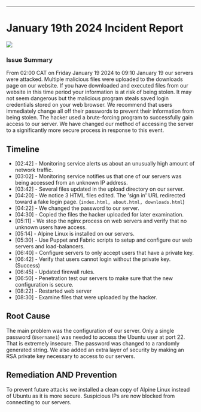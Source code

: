 ---
# January 19th 2024 Incident Report
![](http://i.imgur.com/BDvOLHe.jpg)
### Issue Summary
From 02:00 CAT on Friday January 19 2024 to 09:10 January 19 our servers were attacked. Multiple malicious files were uploaded to the downloads page on our website. If you have downloaded and executed files from our website in this time period your information is at risk of being stolen. It may not seem dangerous but the malicious program steals saved login credentials stored on your web browser. We recommend that users immediately change all off their passwords to prevent their information from being stolen. The hacker used a brute-forcing program to successfully gain access to our server. We have changed our method of accessing the server to a significantly more secure process in response to this event.

## Timeline
* [02:42] - Monitoring service alerts us about an unusually high amount of network traffic.
* [03:02] - Monitoring service notifies us that one of our servers was being accessed from an unknown IP address.
* [03:42] - Several files updated in the upload directory on our server.
* [04:20] - We notice 3 HTML files edited. The 'sign in' URL redirected toward a fake login page. (`index.html, about.html, downloads.html`)
* [04:22] - We changed the password to our server.
* [04:30] - Copied the files the hacker uploaded for later examination.
* [05:11] - We stop the nginx process on web servers and verify that no unknown users have access.
* [05:14] - Alpine Linux is installed on our servers.
* [05:30] - Use Puppet and Fabric scripts to setup and configure our web servers and load-balancers.
* [06:40] - Configure servers to only accept users that have a private key.
* [06:42] - Verify that users cannot login without the private key. (Success)
* [06:45] - Updated firewall rules.
* [06:50] - Penetration test our servers to make sure that the new configuration is secure.
* [08:22] - Restarted web server
* [08:30] - Examine files that were uploaded by the hacker.

## Root Cause
The main problem was the configuration of our server. Only a single password (`Username1`) was needed to access the Ubuntu user at port 22. That is extremely insecure. The password was changed to a randomly generated string. We also added an extra layer of security by making an RSA private key necessary to access to our servers.

## Remediation AND Prevention
To prevent future attacks we installed a clean copy of Alpine Linux instead of Ubuntu as it is more secure. Suspicious IPs are now blocked from connecting to our servers.
